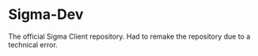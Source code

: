# Sigma-Dev
The official Sigma Client repository.
Had to remake the repository due to a technical error.
